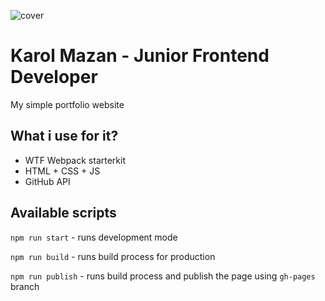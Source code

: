 ![cover](https://karolmazan.github.io/og.png)


# Karol Mazan - Junior Frontend Developer

My simple portfolio website

## What i use for it?

- WTF Webpack starterkit
- HTML + CSS + JS
- GitHub API

## Available scripts

`npm run start` - runs development mode

`npm run build` - runs build process for production

`npm run publish` - runs build process and publish the page using `gh-pages` branch
